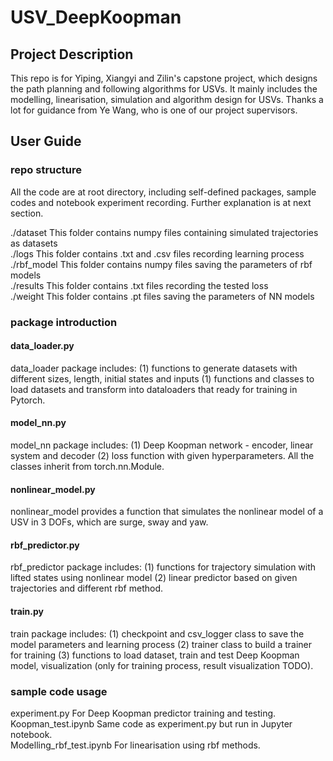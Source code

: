 # USV_DeepKoopman
## Project Description
This repo is for Yiping, Xiangyi and Zilin's capstone project, which designs the path planning and following algorithms for USVs. It mainly includes the modelling, linearisation, simulation and algorithm design for USVs. Thanks a lot for guidance from Ye Wang, who is one of our project supervisors.

## User Guide
### repo structure
All the code are at root directory, including self-defined packages, sample codes and notebook experiment recording. Further explanation is at next section.

./dataset      This folder contains numpy files containing simulated trajectories as datasets\
./logs         This folder contains .txt and .csv files recording learning process\
./rbf_model    This folder contains numpy files saving the parameters of rbf models\
./results      This folder contains .txt files recording the tested loss\
./weight       This folder contains .pt files saving the parameters of NN models

### package introduction
#### data_loader.py
data_loader package includes: (1) functions to generate datasets with different sizes, length, initial states and inputs (1) functions and classes to load datasets and transform into dataloaders that ready for training in Pytorch.

#### model_nn.py
model_nn package includes: (1) Deep Koopman network - encoder, linear system and decoder (2) loss function with given hyperparameters. All the classes inherit from torch.nn.Module.


#### nonlinear_model.py
nonlinear_model provides a function that simulates the nonlinear model of a USV in 3 DOFs, which are surge, sway and yaw.

#### rbf_predictor.py
rbf_predictor package includes: (1) functions for trajectory simulation with lifted states using nonlinear model (2) linear predictor based on given trajectories and different rbf method.

#### train.py
train package includes: (1) checkpoint and csv_logger class to save the model parameters and learning process (2) trainer class to build a trainer for training (3) functions to load dataset, train and test Deep Koopman model, visualization (only for training process, result visualization TODO).

### sample code usage
experiment.py               For Deep Koopman predictor training and testing. \
Koopman_test.ipynb          Same code as experiment.py but run in Jupyter notebook.\
Modelling_rbf_test.ipynb    For linearisation using rbf methods. 
    
